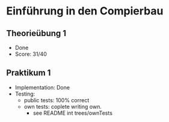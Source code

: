 Einführung in den Compierbau
============================

Theorieübung 1
---------------
- Done
- Score: 31/40

Praktikum 1
------------
- Implementation: Done
- Testing:
	- public tests: 100% correct
	- own tests: coplete writing own. 
		- see README int trees/ownTests

